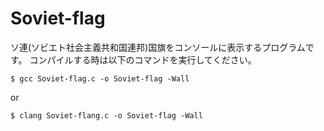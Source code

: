 # Soviet-flag

ソ連(ソビエト社会主義共和国連邦)国旗をコンソールに表示するプログラムです。
コンパイルする時は以下のコマンドを実行してください。
```
$ gcc Soviet-flag.c -o Soviet-flag -Wall
```
or
```
$ clang Soviet-flang.c -o Soviet-flag -Wall
